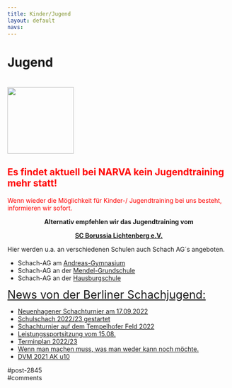 ```yaml
---
title: Kinder/Jugend 
layout: default
navs:
---
```

<div class="post-2845 page type-page status-publish hentry" id="post-2845">
<h1 class="entry-title">Jugend</h1>
<div class="entry-content">
<h1><a href="https://www.narva-schach.de/wordpress/wp-content/uploads/2022/07/cropped-cropped-HeaderBildHomepagefertischneu2d-1-1.bmp"><img alt="" class="alignleft wp-image-9586 size-thumbnail" height="150" loading="lazy" sizes="(max-width: 150px) 100vw, 150px" src="https://www.narva-schach.de/wordpress/wp-content/uploads/2022/07/cropped-cropped-HeaderBildHomepagefertischneu2d-1-1-150x150.jpg" srcset="https://www.narva-schach.de/wordpress/wp-content/uploads/2022/07/cropped-cropped-HeaderBildHomepagefertischneu2d-1-1-150x150.jpg 150w, https://www.narva-schach.de/wordpress/wp-content/uploads/2022/07/cropped-cropped-HeaderBildHomepagefertischneu2d-1-1-144x144.jpg 144w, https://www.narva-schach.de/wordpress/wp-content/uploads/2022/07/cropped-cropped-HeaderBildHomepagefertischneu2d-1-1.bmp 200w" width="150"/></a></h1>
<h2><strong><span style="color: #ff0000;">Es findet aktuell bei NARVA kein Jugendtraining mehr statt!<br/>
</span></strong></h2>
<p><span style="color: #ff0000;">Wenn wieder die Möglichkeit für Kinder-/ Jugendtraining bei uns besteht, informieren wir sofort.</span></p>
<p style="text-align: center;"><strong>Alternativ empfehlen wir das Jugendtraining </strong><strong>vom</strong></p>
<p style="text-align: center;"><strong> <a href="https://borussia-lichtenberg.de/" rel="noopener" target="_blank">SC Borussia Lichtenberg e.V.</a></strong></p>
<p>Hier werden u.a. an verschiedenen Schulen auch Schach AG´s angeboten.</p>
<ul>
<li>Schach-AG am <a href="http://www.andreas-gym.de/" rel="noopener" target="_blank">Andreas-Gymnasium</a></li>
<li>Schach-AG an der <a href="https://www.mendel-grundschule.de/" rel="noopener" target="_blank">Mendel-Grundschule</a></li>
<li>Schach-AG an der <a href="http://www.hausburgschule.de/" rel="noopener" target="_blank">Hausburgschule</a></li>
</ul>
<p><span style="text-decoration-line: underline; font-size: 1.8em;">News von der Berliner Schachjugend:</span></p>
<ul><!--via SimplePie with RSSImport--><li><a href="http://www.schachjugend-in-berlin.de/neuenhagener-schachturnier-am-17-09-2022/" title="Neuenhagener Schachturnier am 17.09.2022">Neuenhagener Schachturnier am 17.09.2022</a></li><li><a href="http://www.schachjugend-in-berlin.de/schulschach-2022-23-gestartet/" title="Schulschach 2022/23 gestartet">Schulschach 2022/23 gestartet</a></li><li><a href="http://www.schachjugend-in-berlin.de/schachturnier-auf-dem-tempelhofer-feld-2022/" title="Schachturnier auf dem Tempelhofer Feld 2022">Schachturnier auf dem Tempelhofer Feld 2022</a></li><li><a href="http://www.schachjugend-in-berlin.de/leistungssportsitzung-vom-15-08/" title="Leistungssportsitzung vom 15.08.">Leistungssportsitzung vom 15.08.</a></li><li><a href="http://www.schachjugend-in-berlin.de/terminplan-2022-23/" title="Terminplan 2022/23">Terminplan 2022/23</a></li><li><a href="http://www.schachjugend-in-berlin.de/wenn-man-machen-muss-was-man-weder-kann-noch-moechte/" title="Wenn man machen muss, was man weder kann noch möchte.">Wenn man machen muss, was man weder kann noch möchte.</a></li><li><a href="http://www.schachjugend-in-berlin.de/dvm-2021-ak-u10/" title="DVM 2021 AK u10">DVM 2021 AK u10</a></li></ul>
</div><!-- .entry-content -->
</div> #post-2845 
<div id="comments">
</div> #comments 
